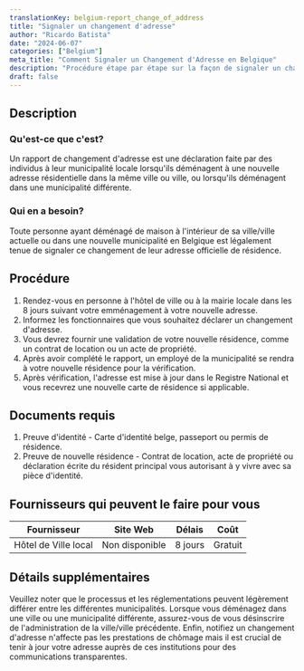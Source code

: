 ```yaml
---
translationKey: belgium-report_change_of_address
title: "Signaler un changement d'adresse"
author: "Ricardo Batista"
date: "2024-06-07"
categories: ["Belgium"]
meta_title: "Comment Signaler un Changement d'Adresse en Belgique"
description: "Procédure étape par étape sur la façon de signaler un changement d'adresse en Belgique."
draft: false
---
```


## Description
### Qu'est-ce que c'est?
Un rapport de changement d'adresse est une déclaration faite par des individus à leur municipalité locale lorsqu'ils déménagent à une nouvelle adresse résidentielle dans la même ville ou ville, ou lorsqu'ils déménagent dans une municipalité différente.

### Qui en a besoin?
Toute personne ayant déménagé de maison à l'intérieur de sa ville/ville actuelle ou dans une nouvelle municipalité en Belgique est légalement tenue de signaler ce changement de leur adresse officielle de résidence.

## Procédure
1. Rendez-vous en personne à l'hôtel de ville ou à la mairie locale dans les 8 jours suivant votre emménagement à votre nouvelle adresse.
2. Informez les fonctionnaires que vous souhaitez déclarer un changement d'adresse.
3. Vous devrez fournir une validation de votre nouvelle résidence, comme un contrat de location ou un acte de propriété.
4. Après avoir complété le rapport, un employé de la municipalité se rendra à votre nouvelle résidence pour la vérification.
5. Après vérification, l'adresse est mise à jour dans le Registre National et vous recevrez une nouvelle carte de résidence si applicable.

## Documents requis
1. Preuve d'identité - Carte d'identité belge, passeport ou permis de résidence.
2. Preuve de nouvelle résidence - Contrat de location, acte de propriété ou déclaration écrite du résident principal vous autorisant à y vivre avec sa pièce d'identité.

## Fournisseurs qui peuvent le faire pour vous

| Fournisseur     |     Site Web    |    Délais     |      Coût      |
| --------------- | --------------- | :------------:| :-------------: |
| Hôtel de Ville local |  Non disponible  |    8 jours    |      Gratuit    |

## Détails supplémentaires
Veuillez noter que le processus et les réglementations peuvent légèrement différer entre les différentes municipalités. Lorsque vous déménagez dans une ville ou une municipalité différente, assurez-vous de vous désinscrire de l'administration de la ville/ville précédente. Enfin, notifiez un changement d'adresse n'affecte pas les prestations de chômage mais il est crucial de tenir à jour votre adresse auprès de ces institutions pour des communications transparentes.